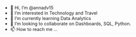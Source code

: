 - 👋 Hi, I’m @annadv15
- 👀 I’m interested in Technology and Travel
- 🌱 I’m currently learning Data Analytics
- 💞️ I’m looking to collaborate on Dashboards, SQL, Python.
- 📫 How to reach me ...

<!---
annadv15/annadv15 is a ✨ special ✨ repository because its `README.md` (this file) appears on your GitHub profile.
You can click the Preview link to take a look at your changes.
--->
